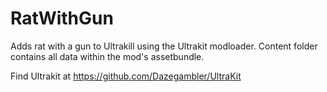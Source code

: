 # RatWithGun
Adds rat with a gun to Ultrakill using the Ultrakit modloader.
Content folder contains all data within the mod's assetbundle.

Find Ultrakit at https://github.com/Dazegambler/UltraKit